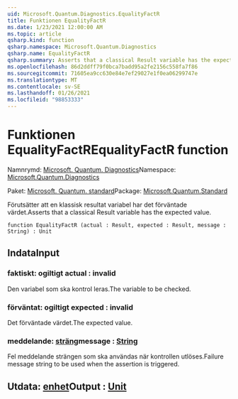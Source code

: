 ```yaml
---
uid: Microsoft.Quantum.Diagnostics.EqualityFactR
title: Funktionen EqualityFactR
ms.date: 1/23/2021 12:00:00 AM
ms.topic: article
qsharp.kind: function
qsharp.namespace: Microsoft.Quantum.Diagnostics
qsharp.name: EqualityFactR
qsharp.summary: Asserts that a classical Result variable has the expected value.
ms.openlocfilehash: 86d2ddff79f0bca7badd95a2fe2156c558fa7f86
ms.sourcegitcommit: 71605ea9cc630e84e7ef29027e1f0ea06299747e
ms.translationtype: MT
ms.contentlocale: sv-SE
ms.lasthandoff: 01/26/2021
ms.locfileid: "98853333"
---
```

# <a name="equalityfactr-function"></a><span data-ttu-id="26d93-102">Funktionen EqualityFactR</span><span class="sxs-lookup"><span data-stu-id="26d93-102">EqualityFactR function</span></span>

<span data-ttu-id="26d93-103">Namnrymd: [Microsoft. Quantum. Diagnostics](xref:Microsoft.Quantum.Diagnostics)</span><span class="sxs-lookup"><span data-stu-id="26d93-103">Namespace: [Microsoft.Quantum.Diagnostics](xref:Microsoft.Quantum.Diagnostics)</span></span>

<span data-ttu-id="26d93-104">Paket: [Microsoft. Quantum. standard](https://nuget.org/packages/Microsoft.Quantum.Standard)</span><span class="sxs-lookup"><span data-stu-id="26d93-104">Package: [Microsoft.Quantum.Standard](https://nuget.org/packages/Microsoft.Quantum.Standard)</span></span>


<span data-ttu-id="26d93-105">Förutsätter att en klassisk resultat variabel har det förväntade värdet.</span><span class="sxs-lookup"><span data-stu-id="26d93-105">Asserts that a classical Result variable has the expected value.</span></span>

```qsharp
function EqualityFactR (actual : Result, expected : Result, message : String) : Unit
```


## <a name="input"></a><span data-ttu-id="26d93-106">Indata</span><span class="sxs-lookup"><span data-stu-id="26d93-106">Input</span></span>

### <a name="actual--__invalidresult__"></a><span data-ttu-id="26d93-107">faktiskt: __ogiltigt <Result>__</span><span class="sxs-lookup"><span data-stu-id="26d93-107">actual : __invalid<Result>__</span></span>

<span data-ttu-id="26d93-108">Den variabel som ska kontrol leras.</span><span class="sxs-lookup"><span data-stu-id="26d93-108">The variable to be checked.</span></span>


### <a name="expected--__invalidresult__"></a><span data-ttu-id="26d93-109">förväntat: __ogiltigt <Result>__</span><span class="sxs-lookup"><span data-stu-id="26d93-109">expected : __invalid<Result>__</span></span>

<span data-ttu-id="26d93-110">Det förväntade värdet.</span><span class="sxs-lookup"><span data-stu-id="26d93-110">The expected value.</span></span>


### <a name="message--string"></a><span data-ttu-id="26d93-111">meddelande: [sträng](xref:microsoft.quantum.lang-ref.string)</span><span class="sxs-lookup"><span data-stu-id="26d93-111">message : [String](xref:microsoft.quantum.lang-ref.string)</span></span>

<span data-ttu-id="26d93-112">Fel meddelande strängen som ska användas när kontrollen utlöses.</span><span class="sxs-lookup"><span data-stu-id="26d93-112">Failure message string to be used when the assertion is triggered.</span></span>



## <a name="output--unit"></a><span data-ttu-id="26d93-113">Utdata: [enhet](xref:microsoft.quantum.lang-ref.unit)</span><span class="sxs-lookup"><span data-stu-id="26d93-113">Output : [Unit](xref:microsoft.quantum.lang-ref.unit)</span></span>

